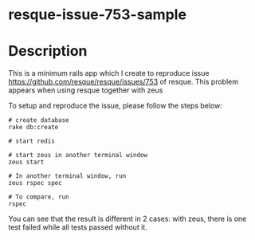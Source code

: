 # resque-issue-753-sample

# Description

This is a minimum rails app which I create to reproduce issue https://github.com/resque/resque/issues/753 of resque. 
This problem appears when using resque together with zeus

To setup and reproduce the issue, please follow the steps below:

```shell
# create database
rake db:create

# start redis

# start zeus in another terminal window
zeus start

# In another terminal window, run
zeus rspec spec

# To compare, run
rspec
```

You can see that the result is different in 2 cases: with zeus, there is one test failed while all tests passed without it.
